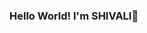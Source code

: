 ### Hello World! I'm SHIVALI👋

<!--
**aj-shivali/aj-shivali** is a ✨ _special_ ✨ repository because its `README.md` (this file) appears on your GitHub profile.

## DREAMER | LEARNER | ENTHUSIAST

Here are some ideas to get you started:

- 🔭 I’m currently working on ...
- 🌱 I’m currently learning ...
- 👯 I’m looking to collaborate on ...
- 🤔 I’m looking for help with ...
- 💬 Ask me about ...
- 📫 How to reach me: ...
- 😄 Pronouns: ...
- ⚡ Fun fact: ...
-->
